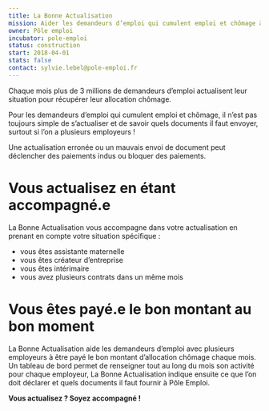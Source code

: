 ```yaml
---
title: La Bonne Actualisation
mission: Aider les demandeurs d’emploi qui cumulent emploi et chômage à être payé le bon montant d’allocation chômage chaque mois
owner: Pôle emploi
incubator: pole-emploi
status: construction
start: 2018-04-01
stats: false
contact: sylvie.lebel@pole-emploi.fr
---
```


Chaque mois plus de 3 millions de demandeurs d’emploi actualisent leur situation pour récupérer leur allocation chômage.

Pour les demandeurs d’emploi qui cumulent emploi et chômage, il n’est pas toujours simple de s’actualiser et de savoir quels documents il faut envoyer, surtout si l’on a plusieurs employeurs !

Une actualisation erronée ou un mauvais envoi de document peut déclencher des paiements indus ou bloquer des paiements.


Vous actualisez en étant accompagné.e
========
La Bonne Actualisation vous accompagne dans votre actualisation en prenant en compte votre situation spécifique :
- vous êtes assistante maternelle
- vous êtes créateur d’entreprise
- vous êtes intérimaire
- vous avez plusieurs contrats dans un même mois


Vous êtes payé.e le bon montant au bon moment
========
La Bonne Actualisation aide les demandeurs d’emploi avec plusieurs employeurs à être payé le bon montant d’allocation chômage chaque mois.
Un tableau de bord permet de renseigner tout au long du mois son activité pour chaque employeur, La Bonne Actualisation indique ensuite ce que l’on doit déclarer et quels documents il faut fournir à Pôle Emploi.


**Vous actualisez ? Soyez accompagné !**
